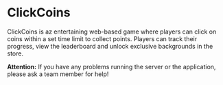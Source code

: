 # ClickCoins

ClickCoins is az entertaining web-based game where players can click on coins within a set time limit to collect points. Players can track their progress, view the leaderboard and unlock exclusive backgrounds in the store.

**Attention:** If you have any problems running the server or the application, please ask a team member for help!
